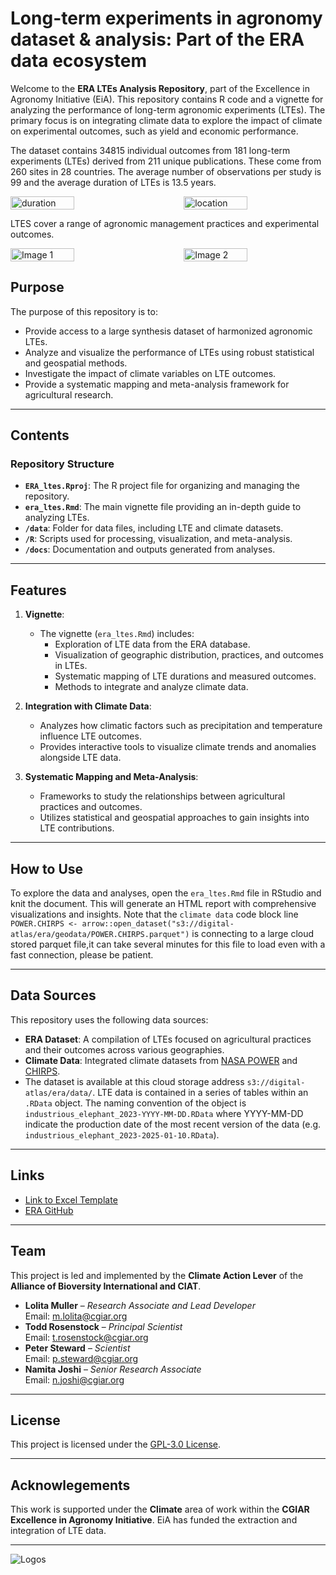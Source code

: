 # Long-term experiments in agronomy dataset & analysis: Part of the ERA data ecosystem

Welcome to the **ERA LTEs Analysis Repository**, part of the Excellence in Agronomy Initiative (EiA). This repository contains R code and a vignette for analyzing the performance of long-term agronomic experiments (LTEs). The primary focus is on integrating climate data to explore the impact of climate on experimental outcomes, such as yield and economic performance.

The dataset contains 34815 individual outcomes from 181 long-term experiments (LTEs) derived from 211 unique publications. These come from 260 sites in 28 countries. The average number of observations per study is 99 and the average duration of LTEs is 13.5 years.

<div style="display: flex; justify-content: space-between;">
    <img src="https://github.com/user-attachments/assets/5f9a3750-3135-48ea-a792-82ca028d3b5b" alt="duration" width="45%" />
    <img src="https://github.com/user-attachments/assets/c1cadbb6-3366-4eef-9bc3-b32d807a7d9b" alt="location" width="45%" />
</div>

LTES cover a range of agronomic management practices and experimental outcomes.
<div style="display: flex; justify-content: space-between;">
    <img src="https://github.com/user-attachments/assets/58e593ec-a853-4183-8711-feba1bf409d1" alt="Image 1" width="45%" />
    <img src="https://github.com/user-attachments/assets/059ee4d1-3a5b-47cd-ac7a-4a23acc452ed" alt="Image 2" width="45%" />
</div>


## Purpose

The purpose of this repository is to:
- Provide access to a large synthesis dataset of harmonized agronomic LTEs.
- Analyze and visualize the performance of LTEs using robust statistical and geospatial methods.
- Investigate the impact of climate variables on LTE outcomes.
- Provide a systematic mapping and meta-analysis framework for agricultural research.

---

## Contents

### Repository Structure
- **`ERA_ltes.Rproj`**: The R project file for organizing and managing the repository.
- **`era_ltes.Rmd`**: The main vignette file providing an in-depth guide to analyzing LTEs.
- **`/data`**: Folder for data files, including LTE and climate datasets.
- **`/R`**: Scripts used for processing, visualization, and meta-analysis.
- **`/docs`**: Documentation and outputs generated from analyses.
  
---

## Features

1. **Vignette**:
   - The vignette (`era_ltes.Rmd`) includes:
     - Exploration of LTE data from the ERA database.
     - Visualization of geographic distribution, practices, and outcomes in LTEs.
     - Systematic mapping of LTE durations and measured outcomes.
     - Methods to integrate and analyze climate data.

2. **Integration with Climate Data**:
   - Analyzes how climatic factors such as precipitation and temperature influence LTE outcomes.
   - Provides interactive tools to visualize climate trends and anomalies alongside LTE data.

3. **Systematic Mapping and Meta-Analysis**:
   - Frameworks to study the relationships between agricultural practices and outcomes.
   - Utilizes statistical and geospatial approaches to gain insights into LTE contributions.
     
---

## How to Use

To explore the data and analyses, open the `era_ltes.Rmd` file in RStudio and knit the document. This will generate an HTML report with comprehensive visualizations and insights.
Note that the `climate data` code block line `POWER.CHIRPS <- arrow::open_dataset("s3://digital-atlas/era/geodata/POWER.CHIRPS.parquet")` is connecting to a large cloud stored parquet file,it can take several minutes for this file to load even with a fast connection, please be patient.

---

## Data Sources

This repository uses the following data sources:
- **ERA Dataset**: A compilation of LTEs focused on agricultural practices and their outcomes across various geographies.
- **Climate Data**: Integrated climate datasets from [NASA POWER](https://power.larc.nasa.gov/) and [CHIRPS](https://www.chc.ucsb.edu/data/chirps).
- The dataset is available at this cloud storage address `s3://digital-atlas/era/data/`. LTE data is  contained in a series of tables within an `.RData` object. The naming convention of the object is `industrious_elephant_2023-YYYY-MM-DD.RData` where YYYY-MM-DD indicate the production date of the most recent version of the data (e.g. `industrious_elephant_2023-2025-01-10.RData`).
---

## Links

- [Link to Excel Template](https://github.com/CIAT/ERA_dev/blob/main/data_entry/industrious_elephant_2023/excel_data_extraction_template/V2.0.28%20-%20Industrious%20Elephant.xlsm)
- [ERA GitHub](https://github.com/CIAT/ERA_dev)
  
---

## Team

This project is led and implemented by the **Climate Action Lever** of the **Alliance of Bioversity International and CIAT**.

- **Lolita Muller** – *Research Associate and Lead Developer*  
  Email: [m.lolita@cgiar.org](mailto:m.lolita@cgiar.org)  
- **Todd Rosenstock** – *Principal Scientist*  
  Email: [t.rosenstock@cgiar.org](mailto:t.rosenstock@cgiar.org)  
- **Peter Steward** – *Scientist*  
  Email: [p.steward@cgiar.org](mailto:p.steward@cgiar.org)  
- **Namita Joshi** – *Senior Research Associate*  
  Email: [n.joshi@cgiar.org](mailto:n.joshi@cgiar.org)  

---

## License

This project is licensed under the [GPL-3.0 License](https://opensource.org/licenses/GPL-3.0).

---

## Acknowlegements

This work is supported under the **Climate** area of work within the **CGIAR Excellence in Agronomy Initiative**. EiA has funded the extraction and integration of LTE data.

---

![Logos](https://github.com/user-attachments/assets/d3112c9d-6392-46a2-9fc6-8d0b72e6aec1)


